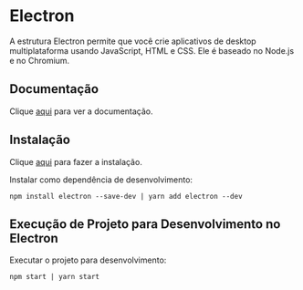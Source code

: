 # Electron

A estrutura Electron permite que você crie aplicativos de desktop multiplataforma usando JavaScript, HTML e CSS. Ele é baseado no Node.js e no Chromium.

## Documentação

Clique [aqui](https://github.com/electron/electron) para ver a documentação.

## Instalação

Clique [aqui](https://www.npmjs.com/package/electron) para fazer a instalação.

Instalar como dependência de desenvolvimento:

```
npm install electron --save-dev | yarn add electron --dev
```

## Execução de Projeto para Desenvolvimento no Electron

Executar o projeto para desenvolvimento:

```
npm start | yarn start
```